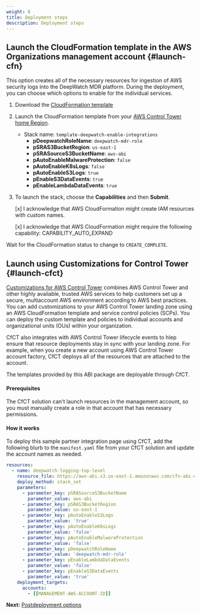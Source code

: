 ```yaml
---
weight: 8
title: Deployment steps
description: Deployment steps
---
```




## Launch the CloudFormation template in the AWS Organizations management account {#launch-cfn}

This option creates all of the necessary resources for ingestion of AWS security logs into the DeepWatch MDR platform. During the deployment, you can choose which options to enable for the individual services.

1. Download the [CloudFormation template](https://raw.githubusercontent.com/aws-ia/cfn-abi-deepwatch-mdr/main/templates/deepwatch-root-stack.yaml)
2. Launch the CloudFormation template from your [AWS Control Tower home Region](https://docs.aws.amazon.com/controltower/latest/userguide/region-how.html).
    * Stack name: `template-deepwatch-enable-integrations`
        * **pDeepwatchRoleName**: `deepwatch-mdr-role`
        * **pSRAS3BucketRegion**: `us-east-1`
        * **pSRASourceS3BucketName**: `aws-abi`
        * **pAutoEnableMalwareProtection**: `false`
        * **pAutoEnableK8sLogs**: `false`
        * **pAutoEnableS3Logs**: `true`
        * **pEnableS3DataEvents**: `true`
        * **pEnableLambdaDataEvents**: `true`

3. To launch the stack, choose the **Capabilities** and then **Submit**.

    [x] I acknowledge that AWS CloudFormation might create IAM resources with custom names.

    [x] I acknowledge that AWS CloudFormation might require the following capability: CAPABILITY_AUTO_EXPAND    

Wait for the CloudFormation status to change to `CREATE_COMPLETE`.


## Launch using Customizations for Control Tower {#launch-cfct}


[Customizations for AWS Control Tower](https://aws.amazon.com/solutions/implementations/customizations-for-aws-control-tower/) combines AWS Control Tower and other highly available, trusted AWS services to help customers set up a secure, multiaccount AWS environment according to AWS best practices. You can add customizations to your AWS Control Tower landing zone using an AWS CloudFormation template and service control policies (SCPs). You can deploy the custom template and policies to individual accounts and organizational units (OUs) within your organization.

CfCT also integrates with AWS Control Tower lifecycle events to hlep ensure that resource deployments stay in sync with your landing zone. For example, when you create a new account using AWS Control Tower account factory, CfCT deploys all of the resources that are attached to the account.

The templates provided by this ABI package are deployable through CfCT.

#### Prerequisites

The CfCT solution can't launch resources in the management account, so you must manually create a role in that account that has necessary permissions.

#### How it works

To deploy this sample partner integration page using CfCT, add the following blurb to the `manifest.yaml` file from your CfCT solution and update the account names as needed.

```yaml
resources:
  - name: deepwatch-logging-top-level
    resource_file: https://aws-abi.s3.us-east-1.amazonaws.com/cfn-abi-deepwatch-mdr/templates/deepwatch-root-stack.yaml
    deploy_method: stack_set
    parameters:
      - parameter_key: pSRASourceS3BucketName
        parameter_value: aws-abi
      - parameter_key: pSRAS3BucketRegion
        parameter_value: us-east-1
      - parameter_key: pAutoEnableS3Logs
        parameter_value: 'true'
      - parameter_key: pAutoEnableK8sLogs
        parameter_value: 'false'
      - parameter_key: pAutoEnableMalwareProtection
        parameter_value: 'false'
      - parameter_key: pDeepwatchRoleName
        parameter_value: 'deepwatch-mdr-role'
      - parameter_key: pEnableLambdaDataEvents
        parameter_value: 'false'
      - parameter_key: pEnableS3DataEvents
        parameter_value: 'true'
    deployment_targets:
      accounts:
        - [[MANAGEMENT-AWS-ACCOUNT-ID]]
```


**Next:** [Postdeployment options](/post-deployment-steps/index.html)